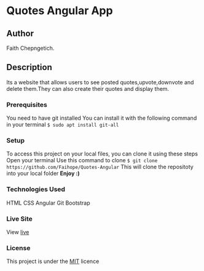 # Quotes Angular App
## Author
Faith Chepngetich.
## Description
Its a website that allows users to see posted quotes,upvote,downvote and delete them.They can also create their quotes and display them.
### Prerequisites
You need to have git installed
You can install it with the following command in your terminal
`$ sudo apt install git-all`
### Setup
To access this project on your local files, you can clone it using these steps
Open your terminal
Use this command to clone `$ git clone https://github.com/Faihope/Quotes-Angular`
 This will clone the repositoty into your local folder
 __Enjoy :)__
### Technologies Used
 HTML
CSS
Angular
Git
Bootstrap
### Live Site
View [live](https://faihope.github.io/Quotes-Angular/)
### License
This project is under the  [MIT](license) licence